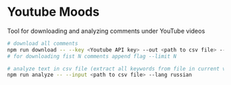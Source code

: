 # Youtube Moods

Tool for downloading and analyzing comments under YouTube videos

```bash
# download all comments
npm run download -- --key <Youtube API key> --out <path to csv file> --videoId <id from video url after ?v=>
# for downloading fist N comments append flag --limit N

# analyze text in csv file (extract all keywords from file in current version)
npm run analyze -- --input <path to csv file> --lang russian
```
